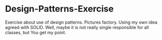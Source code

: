 # Design-Patterns-Exercise
Exercise about use of design patterns. Pictures factory. Using my own idea agreed with SOLID. Well, maybe it is not really single responsible for all classes, but You get my point.
